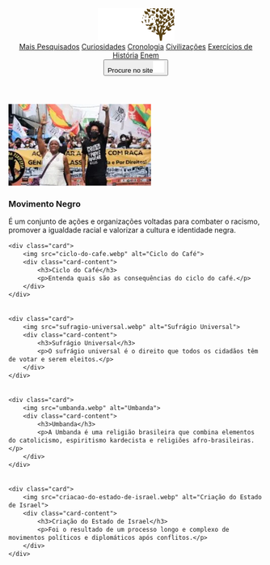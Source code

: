 <!DOCTYPE html>
<html lang="pt-BR">
<head>
    <meta charset="UTF-8">
    <meta name="viewport" content="width=device-width, initial-scale=1.0">
    <title>História do mundo - A História da Humanidade a um Clique</title>
    <link rel="stylesheet" href="style.css">
    <link rel="shortcut icon" href="icon.webp" type="image/x-webp">
</head>
<body>

<header>
    <div class="logo"><img src="historia-mundo-logo.webp" alt="logo"></div>
    <nav>
        <a href="#">Mais Pesquisados</a>
        <a href="#">Curiosidades</a>
        <a href="#">Cronologia</a>
        <a href="#">Civilizações</a>
        <a href="#">Exercícios de História</a>
        <a href="#">Enem</a>
    </nav>
    <div class="search-bar">
        <button>Procure no site<img src="lupa.png" alt="lupa"></button>
    </div>
</header>
<div class="container">
    <div class="card large">
        <img src="movimento-negro.webp" alt="Movimento Negro">
        <div class="card-content">
            <h3>Movimento Negro</h3>
            <p>É um conjunto de ações e organizações voltadas para combater o racismo, promover a igualdade racial e valorizar a cultura e identidade negra.</p>
        </div>
    </div>

    <div class="card">
        <img src="ciclo-do-cafe.webp" alt="Ciclo do Café">
        <div class="card-content">
            <h3>Ciclo do Café</h3>
            <p>Entenda quais são as consequências do ciclo do café.</p>
        </div>
    </div>


    <div class="card">
        <img src="sufragio-universal.webp" alt="Sufrágio Universal">
        <div class="card-content">
            <h3>Sufrágio Universal</h3>
            <p>O sufrágio universal é o direito que todos os cidadãos têm de votar e serem eleitos.</p>
        </div>
    </div>


    <div class="card">
        <img src="umbanda.webp" alt="Umbanda">
        <div class="card-content">
            <h3>Umbanda</h3>
            <p>A Umbanda é uma religião brasileira que combina elementos do catolicismo, espiritismo kardecista e religiões afro-brasileiras.</p>
        </div>
    </div>


    <div class="card">
        <img src="criacao-do-estado-de-israel.webp" alt="Criação do Estado de Israel">
        <div class="card-content"> 
            <h3>Criação do Estado de Israel</h3> 
            <p>Foi o resultado de um processo longo e complexo de movimentos políticos e diplomáticos após conflitos.</p> 
        </div>
    </div>
</div>
</body>
</html>
